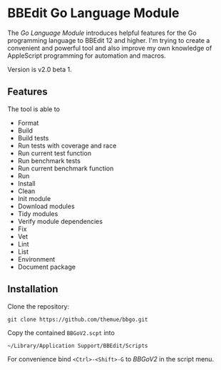 # BBEdit Go Language Module

The *Go Language Module* introduces helpful features for the Go programming language
to BBEdit 12 and higher. I'm trying to create a convenient and powerful tool and also
improve my own knowledge of AppleScript programming for automation and macros.

Version is v2.0 beta 1.

## Features

The tool is able to

- Format
- Build
- Build tests
- Run tests with coverage and race
- Run current test function
- Run benchmark tests
- Run current benchmark function
- Run
- Install
- Clean
- Init module
- Download modules
- Tidy modules
- Verify module dependencies
- Fix
- Vet
- Lint
- List
- Environment
- Document package

## Installation

Clone the repository:

```
git clone https://github.com/themue/bbgo.git
```

Copy the contained `BBGoV2.scpt` into

```
~/Library/Application Support/BBEdit/Scripts
```

For convenience bind `<Ctrl>-<Shift>-G` to *BBGoV2* in the script menu.
